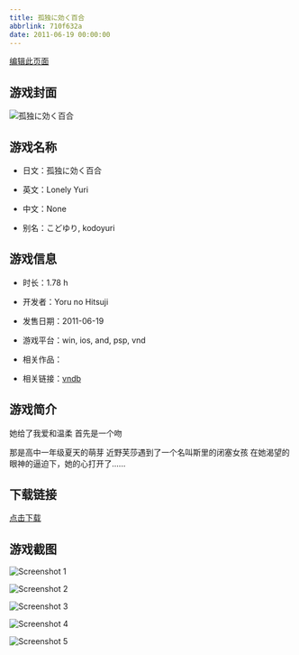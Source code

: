 ```yaml
---
title: 孤独に効く百合
abbrlink: 710f632a
date: 2011-06-19 00:00:00
---
```

[编辑此页面](https://github.com/ACG-3/ADV3-source/blob/main/source/_posts/%E5%AD%A4%E7%8B%AC%E3%81%AB%E5%8A%B9%E3%81%8F%E7%99%BE%E5%90%88.md)

## 游戏封面

![孤独に効く百合](https://pan.timero.xyz/d/onedrive/img_lib_001/%E5%AD%A4%E7%8B%AC%E3%81%AB%E5%8A%B9%E3%81%8F%E7%99%BE%E5%90%88_cover.avif)


## 游戏名称

- 日文：孤独に効く百合
- 英文：Lonely Yuri
- 中文：None

- 别名：こどゆり, kodoyuri


## 游戏信息

- 时长：1.78 h
- 开发者：Yoru no Hitsuji
- 发售日期：2011-06-19
- 游戏平台：win, ios, and, psp, vnd
- 相关作品：

- 相关链接：[vndb](https://vndb.org/v10569)


## 游戏简介

她给了我爱和温柔
首先是一个吻

那是高中一年级夏天的萌芽
近野芙莎遇到了一个名叫斯里的闭塞女孩
在她渴望的眼神的逼迫下，她的心打开了......




## 下载链接

[点击下载](https://pan.timero.xyz/onedrive/adv_lib_001/%E5%AD%A4%E7%8B%AC%E3%81%AB%E5%8A%B9%E3%81%8F%E7%99%BE%E5%90%88)


## 游戏截图


![Screenshot 1](https://pan.timero.xyz/d/onedrive/img_lib_001/%E5%AD%A4%E7%8B%AC%E3%81%AB%E5%8A%B9%E3%81%8F%E7%99%BE%E5%90%88_Screenshot_1.avif)

![Screenshot 2](https://pan.timero.xyz/d/onedrive/img_lib_001/%E5%AD%A4%E7%8B%AC%E3%81%AB%E5%8A%B9%E3%81%8F%E7%99%BE%E5%90%88_Screenshot_2.avif)

![Screenshot 3](https://pan.timero.xyz/d/onedrive/img_lib_001/%E5%AD%A4%E7%8B%AC%E3%81%AB%E5%8A%B9%E3%81%8F%E7%99%BE%E5%90%88_Screenshot_3.avif)

![Screenshot 4](https://pan.timero.xyz/d/onedrive/img_lib_001/%E5%AD%A4%E7%8B%AC%E3%81%AB%E5%8A%B9%E3%81%8F%E7%99%BE%E5%90%88_Screenshot_4.avif)

![Screenshot 5](https://pan.timero.xyz/d/onedrive/img_lib_001/%E5%AD%A4%E7%8B%AC%E3%81%AB%E5%8A%B9%E3%81%8F%E7%99%BE%E5%90%88_Screenshot_5.avif)

